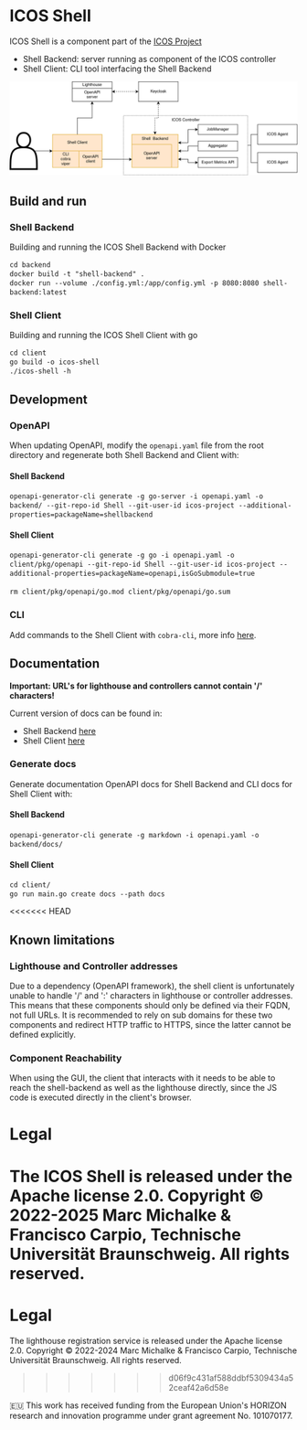 # ICOS Shell

ICOS Shell is a component part of the [ICOS Project](https://cordis.europa.eu/project/id/101070177)

- Shell Backend: server running as component of the ICOS controller
- Shell Client: CLI tool interfacing the Shell Backend

![diagram](Topology.drawio.png)

## Build and run

### Shell Backend 

Building and running the ICOS Shell Backend with Docker

```
cd backend
docker build -t "shell-backend" .
docker run --volume ./config.yml:/app/config.yml -p 8080:8080 shell-backend:latest
```

### Shell Client

Building and running the ICOS Shell Client with go
```
cd client
go build -o icos-shell
./icos-shell -h
```

## Development 

### OpenAPI

When updating OpenAPI, modify the `openapi.yaml` file from the root directory and regenerate both Shell Backend and Client with:

#### Shell Backend 
```
openapi-generator-cli generate -g go-server -i openapi.yaml -o backend/ --git-repo-id Shell --git-user-id icos-project --additional-properties=packageName=shellbackend
```

#### Shell Client 
```
openapi-generator-cli generate -g go -i openapi.yaml -o client/pkg/openapi --git-repo-id Shell --git-user-id icos-project --additional-properties=packageName=openapi,isGoSubmodule=true

rm client/pkg/openapi/go.mod client/pkg/openapi/go.sum
```

### CLI
Add commands to the Shell Client with `cobra-cli`, more info [here](https://github.com/spf13/cobra-cli#add-commands-to-a-project).


## Documentation

**Important: URL's for lighthouse and controllers cannot contain '/' characters!**

Current version of docs can be found in:

- Shell Backend [here](./backend/docs/README.md)
- Shell Client [here](./client/docs/icos-shell.md)

### Generate docs

Generate documentation OpenAPI docs for Shell Backend and CLI docs for Shell Client with:

#### Shell Backend 

```
openapi-generator-cli generate -g markdown -i openapi.yaml -o backend/docs/
```

#### Shell Client 
```
cd client/
go run main.go create docs --path docs
```

<<<<<<< HEAD
## Known limitations
### Lighthouse and Controller addresses
Due to a dependency (OpenAPI framework), the shell client is unfortunately unable to handle '/' and ':' characters in lighthouse
or controller addresses. This means that these components should only be defined via their FQDN, not full URLs. It is recommended
to rely on sub domains for these two components and redirect HTTP traffic to HTTPS, since the latter cannot be defined explicitly.

### Component Reachability
When using the GUI, the client that interacts with it needs to be able to reach the shell-backend as well as the lighthouse
directly, since the JS code is executed directly in the client's browser.

# Legal
The ICOS Shell is released under the Apache license 2.0.
Copyright © 2022-2025 Marc Michalke & Francisco Carpio, Technische Universität Braunschweig. All rights reserved.
=======
# Legal
The lighthouse registration service is released under the Apache license 2.0.
Copyright © 2022-2024 Marc Michalke & Francisco Carpio, Technische Universität Braunschweig. All rights reserved.
>>>>>>> d06f9c431af588ddbf5309434a52ceaf42a6d58e

🇪🇺 This work has received funding from the European Union's HORIZON research and innovation programme under grant agreement No. 101070177.
